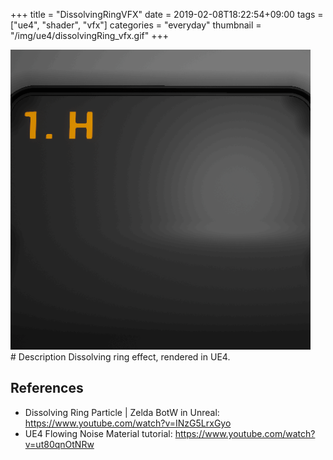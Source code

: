 +++
title = "DissolvingRingVFX"
date = 2019-02-08T18:22:54+09:00
tags = ["ue4", "shader", "vfx"]
categories = "everyday"
thumbnail = "/img/ue4/dissolvingRing_vfx.gif"
+++

<div class="image">
<img src="/img/ue4/dissolvingRing_vfx.gif" style="max-width: 480px;">
</div>

<div class="description">
# Description
Dissolving ring effect, rendered in UE4.

## References
- Dissolving Ring Particle | Zelda BotW in Unreal: https://www.youtube.com/watch?v=INzG5LrxGyo
- UE4 Flowing Noise Material tutorial: https://www.youtube.com/watch?v=ut80qnOtNRw
